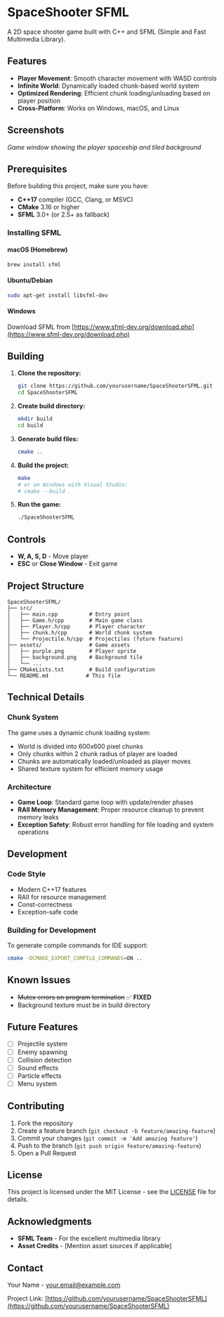 # SpaceShooter SFML

A 2D space shooter game built with C++ and SFML (Simple and Fast Multimedia Library).

## Features

- **Player Movement**: Smooth character movement with WASD controls
- **Infinite World**: Dynamically loaded chunk-based world system
- **Optimized Rendering**: Efficient chunk loading/unloading based on player position
- **Cross-Platform**: Works on Windows, macOS, and Linux

## Screenshots

*Game window showing the player spaceship and tiled background*

## Prerequisites

Before building this project, make sure you have:

- **C++17** compiler (GCC, Clang, or MSVC)
- **CMake** 3.16 or higher
- **SFML** 3.0+ (or 2.5+ as fallback)

### Installing SFML

#### macOS (Homebrew)
```bash
brew install sfml
```

#### Ubuntu/Debian
```bash
sudo apt-get install libsfml-dev
```

#### Windows
Download SFML from [https://www.sfml-dev.org/download.php](https://www.sfml-dev.org/download.php)

## Building

1. **Clone the repository:**
   ```bash
   git clone https://github.com/yourusername/SpaceShooterSFML.git
   cd SpaceShooterSFML
   ```

2. **Create build directory:**
   ```bash
   mkdir build
   cd build
   ```

3. **Generate build files:**
   ```bash
   cmake ..
   ```

4. **Build the project:**
   ```bash
   make
   # or on Windows with Visual Studio:
   # cmake --build .
   ```

5. **Run the game:**
   ```bash
   ./SpaceShooterSFML
   ```

## Controls

- **W, A, S, D** - Move player
- **ESC** or **Close Window** - Exit game

## Project Structure

```
SpaceShooterSFML/
├── src/
│   ├── main.cpp          # Entry point
│   ├── Game.h/cpp        # Main game class
│   ├── Player.h/cpp      # Player character
│   ├── chunk.h/cpp       # World chunk system
│   └── Projectile.h/cpp  # Projectiles (future feature)
├── assets/               # Game assets
│   ├── purple.png        # Player sprite
│   ├── background.png    # Background tile
│   └── ...
├── CMakeLists.txt        # Build configuration
└── README.md            # This file
```

## Technical Details

### Chunk System
The game uses a dynamic chunk loading system:
- World is divided into 600x600 pixel chunks
- Only chunks within 2 chunk radius of player are loaded
- Chunks are automatically loaded/unloaded as player moves
- Shared texture system for efficient memory usage

### Architecture
- **Game Loop**: Standard game loop with update/render phases
- **RAII Memory Management**: Proper resource cleanup to prevent memory leaks
- **Exception Safety**: Robust error handling for file loading and system operations

## Development

### Code Style
- Modern C++17 features
- RAII for resource management
- Const-correctness
- Exception-safe code

### Building for Development
To generate compile commands for IDE support:
```bash
cmake -DCMAKE_EXPORT_COMPILE_COMMANDS=ON ..
```

## Known Issues

- ~~Mutex errors on program termination~~ ✅ **FIXED**
- Background texture must be in build directory

## Future Features

- [ ] Projectile system
- [ ] Enemy spawning
- [ ] Collision detection
- [ ] Sound effects
- [ ] Particle effects
- [ ] Menu system

## Contributing

1. Fork the repository
2. Create a feature branch (`git checkout -b feature/amazing-feature`)
3. Commit your changes (`git commit -m 'Add amazing feature'`)
4. Push to the branch (`git push origin feature/amazing-feature`)
5. Open a Pull Request

## License

This project is licensed under the MIT License - see the [LICENSE](LICENSE) file for details.

## Acknowledgments

- **SFML Team** - For the excellent multimedia library
- **Asset Credits** - [Mention asset sources if applicable]

## Contact

Your Name - your.email@example.com

Project Link: [https://github.com/yourusername/SpaceShooterSFML](https://github.com/yourusername/SpaceShooterSFML)
